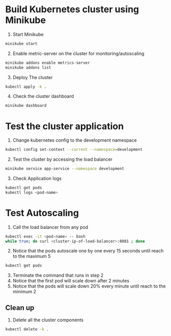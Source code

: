 # Build Kubernetes cluster using Minikube
1. Start Minikube
```bash
minikube start
```
2. Enable metric-server on the cluster for monitoring/autoscaling
```bash
minikube addons enable metrics-server
minikube addons list
```
3. Deploy The cluster
```bash
kubectl apply -k .
```
4. Check the cluster dashboard
```bash
minikube dashboard
```

# Test the cluster application
1. Change kubernetes config to the development namespace
```bash
kubectl config set-context --current --namespace=development
```
2. Test the cluster by accessing the load balancer
```bash
minikube service app-service --namespace development
```
3. Check Application logs
```bash
kubectl get pods
kubectl logs <pod-name>
```

# Test Autoscaling
1. Call the load balancer from any pod
```bash
kubectl exec -it <pod-name> -- bash
while true; do curl <cluster-ip-of-load-balancer>:8081 ; done
```
2. Notice that the pods autoscale one by one every 15 seconds until reach to the maximum 5
```bash
kubectl get pods
```
3. Terminate the command that runs in step 2
4. Notice that the first pod will scale down after 2 minutes
5. Notice that the pods will scale down 20% every minute until reach to the minimum 2

## Clean up
1. Delete all the cluster components
```bash
kubectl delete -k .
```